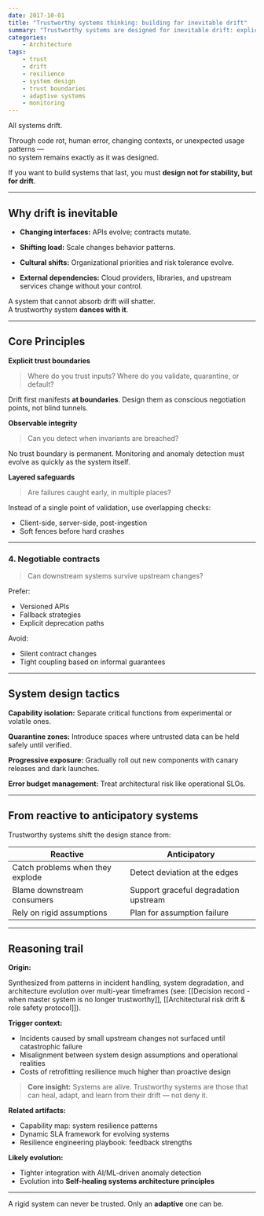 ```yaml
---
date: 2017-10-01
title: "Trustworthy systems thinking: building for inevitable drift"
summary: "Trustworthy systems are designed for inevitable drift: explicit trust boundaries, layered safeguards, and adaptability enable resilience to changing contexts, interfaces, and dependencies."
categories:
    - Architecture
tags:
    - trust
    - drift
    - resilience
    - system design
    - trust boundaries
    - adaptive systems
    - monitoring
---
```


All systems drift.

Through code rot, human error, changing contexts, or unexpected usage patterns —  
no system remains exactly as it was designed.

If you want to build systems that last, you must **design not for stability, but for drift**.

---

## Why drift is inevitable

- **Changing interfaces:** 
APIs evolve; contracts mutate.

- **Shifting load:** 
Scale changes behavior patterns.

- **Cultural shifts:**
Organizational priorities and risk tolerance evolve.

- **External dependencies:**
Cloud providers, libraries, and upstream services change without your control.

A system that cannot absorb drift will shatter.  
A trustworthy system **dances with it**.

---

## Core Principles

**Explicit trust boundaries**

> Where do you trust inputs? Where do you validate, quarantine, or default?

Drift first manifests **at boundaries**. Design them as conscious negotiation points, not blind tunnels.

**Observable integrity**

> Can you detect when invariants are breached?

No trust boundary is permanent. Monitoring and anomaly detection must evolve as quickly as the system itself.

**Layered safeguards**

> Are failures caught early, in multiple places?

Instead of a single point of validation, use overlapping checks:

- Client-side, server-side, post-ingestion
- Soft fences before hard crashes

---

### 4. **Negotiable contracts**
> Can downstream systems survive upstream changes?

Prefer:

- Versioned APIs
- Fallback strategies
- Explicit deprecation paths

Avoid:

- Silent contract changes
- Tight coupling based on informal guarantees

---

## System design tactics

**Capability isolation:** 
Separate critical functions from experimental or volatile ones.

**Quarantine zones:** 
Introduce spaces where untrusted data can be held safely until verified.

**Progressive exposure:** 
Gradually roll out new components with canary releases and dark launches.

**Error budget management:** 
Treat architectural risk like operational SLOs.

---

## From reactive to anticipatory systems

Trustworthy systems shift the design stance from:

| Reactive                         | Anticipatory                          |
|----------------------------------|---------------------------------------|
| Catch problems when they explode | Detect deviation at the edges         |
| Blame downstream consumers       | Support graceful degradation upstream |
| Rely on rigid assumptions        | Plan for assumption failure           |

---

## Reasoning trail

**Origin:**  

Synthesized from patterns in incident handling, system degradation, and architecture evolution over multi-year timeframes (see:  [[Decision record - when master system is no longer trustworthy]], [[Architectural risk drift & role safety protocol]]).

**Trigger context:**  

- Incidents caused by small upstream changes not surfaced until catastrophic failure
- Misalignment between system design assumptions and operational realities
- Costs of retrofitting resilience much higher than proactive design

> **Core insight:**  Systems are alive. Trustworthy systems are those that can heal, adapt, and learn from their drift — not deny it.

**Related artifacts:**

- Capability map: system resilience patterns  
- Dynamic SLA framework for evolving systems
- Resilience engineering playbook: feedback strengths

**Likely evolution:**

- Tighter integration with AI/ML-driven anomaly detection  
- Evolution into **Self-healing systems architecture principles**

---

A rigid system can never be trusted. Only an **adaptive** one can be.

